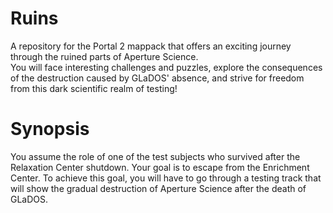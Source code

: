 # Ruins
A repository for the Portal 2 mappack that offers an exciting journey through the ruined parts of Aperture Science.<br/>
You will face interesting challenges and puzzles, explore the consequences of the destruction caused by GLaDOS' absence, and strive for freedom from this dark scientific realm of testing!
# Synopsis
You assume the role of one of the test subjects who survived after the Relaxation Center shutdown. Your goal is to escape from the Enrichment Center. To achieve this goal, you will have to go through a testing track that will show the gradual destruction of Aperture Science after the death of GLaDOS.
